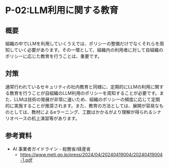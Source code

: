 # P-02:LLM利用に関する教育
## 概要
組織の中でLLMを利用していくうえでは、ポリシーの整備だけでなくそれらを周知していく必要があります。その一環として、組織内の利用者に対して自組織のポリシーに応じた教育を行うことは、重要です。

## 対策
通常行われているセキュリティの社内教育と同様に、定期的にLLMの利用に関する教育を行うことが自組織のLLM利用のポリシーを周知することが必要です。また、LLMは技術の発展が非常に速いため、組織のポリシーの頻度に応じて定期的に実施することが推奨されます。また、教育の方法としては、展開が容易なものとしては、教材によるeラーニング、工数はかかるがより理解が得られるシナリオベースの机上演習等があります。

## 参考資料
* AI 事業者ガイドライン - 総務省/経産省
  * https://www.meti.go.jp/press/2024/04/20240419004/20240419004-1.pdf